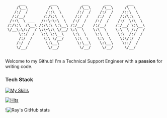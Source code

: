 ```
      ___           ___           ___       ___       ___     
     /\__\         /\  \         /\__\     /\__\     /\  \    
    /:/  /        /::\  \       /:/  /    /:/  /    /::\  \   
   /:/__/        /:/\:\  \     /:/  /    /:/  /    /:/\:\  \  
  /::\  \ ___   /::\~\:\  \   /:/  /    /:/  /    /:/  \:\  \ 
 /:/\:\  /\__\ /:/\:\ \:\__\ /:/__/    /:/__/    /:/__/ \:\__\
 \/__\:\/:/  / \:\~\:\ \/__/ \:\  \    \:\  \    \:\  \ /:/  /
      \::/  /   \:\ \:\__\    \:\  \    \:\  \    \:\  /:/  / 
      /:/  /     \:\ \/__/     \:\  \    \:\  \    \:\/:/  /  
     /:/  /       \:\__\        \:\__\    \:\__\    \::/  /   
     \/__/         \/__/         \/__/     \/__/     \/__/ 
    
```
Welcome to my Github! I'm a Technical Support Engineer with a **passion** for writing code.

### Tech Stack
[![My Skills](https://skills.thijs.gg/icons?i=py,git,vim,js,html,css)](https://skills.thijs.gg)

[![Hits](https://hits.sh/github.com/dawnbelle.svg?view=today-total&label=visits&color=7AFE95)](https://hits.sh/github.com/dawnbelle/)

!![Ray's GitHub stats](https://github-readme-stats.vercel.app/api?username=dawnbelle&show_icons=true&theme=dark)
